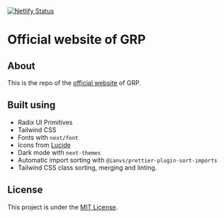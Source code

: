 [![Netlify Status](https://api.netlify.com/api/v1/badges/59ff55fd-b185-4da8-b0f5-510064508b09/deploy-status)](https://app.netlify.com/sites/peyronnet/deploys)

# Official website of GRP

## About

This is the repo of the [official website](https://peyronnet.group) of GRP.

## Built using

- Radix UI Primitives
- Tailwind CSS
- Fonts with `next/font`
- Icons from [Lucide](https://lucide.dev)
- Dark mode with `next-themes`
- Automatic import sorting with `@ianvs/prettier-plugin-sort-imports`
- Tailwind CSS class sorting, merging and linting.

## License

This project is under the [MIT License](LICENSE).
